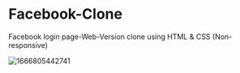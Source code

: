 # Facebook-Clone
 Facebook login page-Web-Version clone using HTML &amp; CSS (Non-responsive)
 
![1666805442741](https://user-images.githubusercontent.com/102734212/198694286-b0b92974-d33c-4e21-8683-96c738735e65.jpg)

